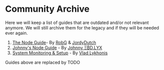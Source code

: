 # Community Archive

Here we will keep a list of guides that are outdated and/or not relevant anymore. We will still archive them for the legacy and if they will be needed ever again.

1. [The Node Guide](/docs/node-guide/start-here)- By [RobG](https://github.com/KEEZ-RobG) & [JordyDutch](https://github.com/JordyDutch)
2. [Johnny's Node Guide](/docs/community-guides/johnny-ebd-node-guide) - By [Johnny Ξ₿D.LYX](https://github.com/JohnnyEBD-LYX)
3. [System Monitoring & Setup](/docs/community-guides/sytem-monitoring-setup) - By [Vlad Lykhonis](https://github.com/lykhonis)

Guides above are replaced by TODO
